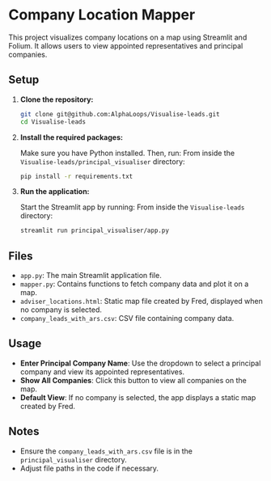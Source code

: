 # Company Location Mapper

This project visualizes company locations on a map using Streamlit and Folium. It allows users to view appointed representatives and principal companies.

## Setup

1. **Clone the repository:**

   ```bash
   git clone git@github.com:AlphaLoops/Visualise-leads.git
   cd Visualise-leads
   ```

2. **Install the required packages:**

   Make sure you have Python installed. Then, run:
   From inside the `Visualise-leads/principal_visualiser` directory:
   ```bash
   pip install -r requirements.txt
   ```

3. **Run the application:**

   Start the Streamlit app by running:
   From inside the `Visualise-leads` directory:
   ```bash
   streamlit run principal_visualiser/app.py
   ```

## Files

- `app.py`: The main Streamlit application file.
- `mapper.py`: Contains functions to fetch company data and plot it on a map.
- `adviser_locations.html`: Static map file created by Fred, displayed when no company is selected.
- `company_leads_with_ars.csv`: CSV file containing company data.

## Usage

- **Enter Principal Company Name**: Use the dropdown to select a principal company and view its appointed representatives.
- **Show All Companies**: Click this button to view all companies on the map.
- **Default View**: If no company is selected, the app displays a static map created by Fred.

## Notes

- Ensure the `company_leads_with_ars.csv` file is in the `principal_visualiser` directory.
- Adjust file paths in the code if necessary.

